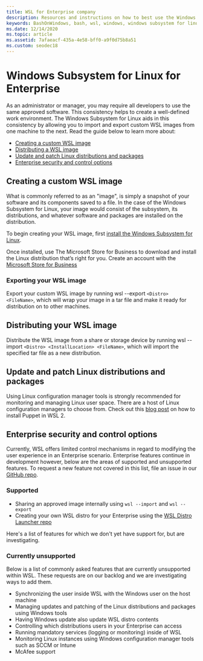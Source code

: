 ```yaml
---
title: WSL for Enterprise company
description: Resources and instructions on how to best use the Windows Subsystem for Linux in an Enterprise environment.
keywords: BashOnWindows, bash, wsl, windows, windows subsystem for linux, windowssubsystem, ubuntu, debian, suse, windows 10, enterprise, deployment, offline, packaging, store, distribution, installation, install
ms.date: 12/14/2020
ms.topic: article
ms.assetid: 7afaeacf-435a-4e58-bff0-a9f0d75b8a51
ms.custom: seodec18
---
```


# Windows Subsystem for Linux for Enterprise

As an administrator or manager, you may require all developers to use the same approved software. This consistency helps to create a well-defined work environment. The Windows Subsystem for Linux aids in this consistency by allowing you to import and export custom WSL images from one machine to the next. Read the guide below to learn more about:

* [Creating a custom WSL image](#creating-a-custom-wsl-image)
* [Distributing a WSL image](#distributing-your-wsl-image)
* [Update and patch Linux distributions and packages](#update-and-patch-linux-distributions-and-packages)
* [Enterprise security and control options](#enterprise-security-and-control-options)

## Creating a custom WSL image

What is commonly referred to as an "image", is simply a snapshot of your software and its components saved to a file. In the case of the Windows Subsystem for Linux, your image would consist of the subsystem, its distributions, and whatever software and packages are installed on the distribution.

To begin creating your WSL image, first [install the Windows Subsystem for Linux](./install-win10.md).

Once installed, use The Microsoft Store for Business to download and install the Linux distribution that’s right for you. Create an account with the [Microsoft Store for Business](/microsoft-store/sign-up-microsoft-store-for-business.)

### Exporting your WSL image

Export your custom WSL image by running wsl --export `<Distro> <FileName>`, which will wrap your image in a tar file and make it ready for distribution on to other machines.

## Distributing your WSL image

Distribute the WSL image from a share or storage device by running wsl --import `<Distro> <InstallLocation> <FileName>`, which will import the specified tar file as a new distribution.

## Update and patch Linux distributions and packages

Using Linux configuration manager tools is strongly recommended for monitoring and managing Linux user space. There are a host of Linux configuration managers to choose from. Check out this [blog post](http://www.craigloewen.com/blog/2019/12/04/running-puppet-quickly-in-wsl2/) on how to install Puppet in WSL 2.

## Enterprise security and control options

Currently, WSL offers limited control mechanisms in regard to modifying the user experience in an Enterprise scenario. Enterprise features continue in development however, below are the areas of supported and unsupported features. To request a new feature not covered in this list, file an issue in our [GitHub repo](https://github.com/microsoft/WSL/issues?q=is%3Aissue+is%3Aopen+enterprise).

### Supported

* Sharing an approved image internally using `wsl --import` and `wsl --export`
* Creating your own WSL distro for your Enterprise using the [WSL Distro Launcher repo](https://github.com/microsoft/WSL-DistroLauncher)

Here's a list of features for which we don't yet have support for, but are investigating.

### Currently unsupported

Below is a list of commonly asked features that are currently unsupported within WSL. These requests are on our backlog and we are investigating ways to add them. 

* Synchronizing the user inside WSL with the Windows user on the host machine
* Managing updates and patching of the Linux distributions and packages using Windows tools
* Having Windows update also update WSL distro contents
* Controlling which distributions users in your Enterprise can access
* Running mandatory services (logging or monitoring) inside of WSL
* Monitoring Linux instances using Windows configuration manager tools such as SCCM or Intune
* McAfee support